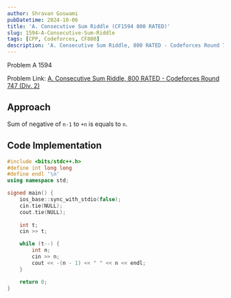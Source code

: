 ```yaml
---
author: Shravan Goswami
pubDatetime: 2024-10-06
title: 'A. Consecutive Sum Riddle (CF1594 800 RATED)'
slug: 1594-A-Consecutive-Sum-Riddle
tags: [CPP, Codeforces, CF800]
description: 'A. Consecutive Sum Riddle, 800 RATED - Codeforces Round 747 (Div. 2)'
---
```


<p class="hidden">Problem A 1594</p>

Problem Link: [A. Consecutive Sum Riddle, 800 RATED - Codeforces Round 747 (Div. 2)](https://codeforces.com/problemset/problem/1594/A)

## Approach

Sum of negative of `n-1` to `+n` is equals to `n`.

## Code Implementation
```c++
#include <bits/stdc++.h>
#define int long long
#define endl '\n'
using namespace std;

signed main() {
    ios_base::sync_with_stdio(false);
    cin.tie(NULL);
    cout.tie(NULL);
    
    int t;
    cin >> t;

    while (t--) {
        int n; 
        cin >> n;
        cout << -(n - 1) << " " << n << endl;
    }

    return 0;   
}
```